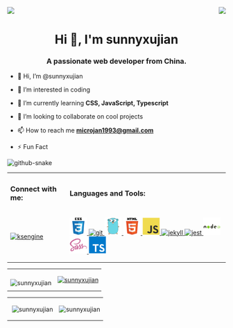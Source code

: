 
<p>
<!--   访问量 -->
  <a href="https://count.getloli.com/"><img src="https://count.getloli.com/get/@:sunnyxujian"></a>
<!--   天气 -->
  <img src="https://weather-icon.journeyad.repl.co/@wuhan?v=1" align="right">
</p>

<h1 align="center">Hi 👋, I'm sunnyxujian</h1>
<h3 align="center">A passionate web developer from China.</h3>

- 👋 Hi, I’m @sunnyxujian

- 👀 I’m interested in coding

- 🌱 I’m currently learning **CSS, JavaScript, Typescript**

- 💞️ I’m looking to collaborate on cool projects

- 📫 How to reach me **microjan1993@gmail.com**

- ⚡ Fun Fact

<!-- [![Jokes Card](https://readme-jokes.vercel.app/api)](#nolink) -->

<picture>
  <source media="(prefers-color-scheme: dark)" srcset="https://raw.githubusercontent.com/sunnyxujian/sunnyxujian/d291211525007bf07266c6cf304a0a7cdd793d72/github-contribution-grid-snake-dark.svg" />
  <source media="(prefers-color-scheme: light)" srcset="https://raw.githubusercontent.com/sunnyxujian/sunnyxujian/d291211525007bf07266c6cf304a0a7cdd793d72/github-contribution-grid-snake.svg" />
  <img alt="github-snake" src="github-snake.svg" />
</picture>

<table>
  <tr>
    <th>
      <h3 align="left">Connect with me:</h3>
    </th>
    <th>
      <h3 align="left">Languages and Tools:</h3>
    </th>
  </tr>
  <tr>
    <td>
      <p align="left">
        <a href="https://codepen.io/sunnyxujian" target="blank"><img align="center" src="https://raw.githubusercontent.com/rahuldkjain/github-profile-readme-generator/master/src/images/icons/Social/codepen.svg" alt="ksengine" height="30" width="40" /></a
      </p>
    </td>
    <td>
      <p align="left"> <a href="https://www.w3schools.com/css/" target="_blank"> <img src="https://raw.githubusercontent.com/devicons/devicon/master/icons/css3/css3-original-wordmark.svg" alt="css3" width="40" height="40"/> </a> <a href="https://git-scm.com/" target="_blank"> <img src="https://www.vectorlogo.zone/logos/git-scm/git-scm-icon.svg" alt="git" width="40" height="40"/> </a> <a href="https://golang.org" target="_blank"> <img src="https://raw.githubusercontent.com/devicons/devicon/master/icons/go/go-original.svg" alt="go" width="40" height="40"/> </a> <a href="https://www.w3.org/html/" target="_blank"> <img src="https://raw.githubusercontent.com/devicons/devicon/master/icons/html5/html5-original-wordmark.svg" alt="html5" width="40" height="40"/> </a> <a href="https://developer.mozilla.org/en-US/docs/Web/JavaScript" target="_blank"> <img src="https://raw.githubusercontent.com/devicons/devicon/master/icons/javascript/javascript-original.svg" alt="javascript" width="40" height="40"/> </a> <a href="https://jekyllrb.com/" target="_blank"> <img src="https://www.vectorlogo.zone/logos/jekyllrb/jekyllrb-icon.svg" alt="jekyll" width="40" height="40"/> </a> <a href="https://jestjs.io" target="_blank"> <img src="https://www.vectorlogo.zone/logos/jestjsio/jestjsio-icon.svg" alt="jest" width="40" height="40"/> </a> <a href="https://nodejs.org" target="_blank"> <img src="https://raw.githubusercontent.com/devicons/devicon/master/icons/nodejs/nodejs-original-wordmark.svg" alt="nodejs" width="40" height="40"/> </a><a href="https://sass-lang.com" target="_blank"> <img src="https://raw.githubusercontent.com/devicons/devicon/master/icons/sass/sass-original.svg" alt="sass" width="40" height="40"/> </a> <a href="https://www.typescriptlang.org/" target="_blank"> <img src="https://raw.githubusercontent.com/devicons/devicon/master/icons/typescript/typescript-original.svg" alt="typescript" width="40" height="40"/> </a> </p>
    </td>
  </tr>
</table>
<table>
  <td>
    <p><img align="left" src="https://github-readme-stats.vercel.app/api/top-langs?username=sunnyxujian&show_icons=true&locale=en&layout=compact&bg_color=00000000&text_color=808080" alt="sunnyxujian" /></p>
  </td>
  <td>
    <p align="left"> <a href="#nolink"><img src="https://github-profile-trophy.vercel.app/?username=sunnyxujian&no-bg=true" alt="sunnyxujian" /></a> </p>
  </td>
</table>
<table>
  <td>
    <p>&nbsp;<img align="center" src="https://github-readme-stats.vercel.app/api?username=sunnyxujian&show_icons=true&locale=en&bg_color=00000000&text_color=808080" alt="sunnyxujian" /></p>
  </td>
  <td>
    <p><img align="center" src="https://github-readme-streak-stats.herokuapp.com/?user=sunnyxujian&background=00000000&currStreakNum=gray&sideNums=gray&currStreakLabel=gray&sideLabels=gray&dates=gray" alt="sunnyxujian" /></p>
  </td>
</table>
